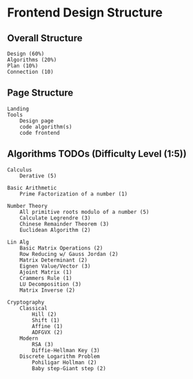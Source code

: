 # Frontend Design Structure

## Overall Structure

    Design (60%)
    Algorithms (20%)
    Plan (10%)
    Connection (10)

## Page Structure

    Landing
    Tools
        Design page
        code algorithm(s)
        code frontend

## Algorithms TODOs (Difficulty Level (1:5))

    Calculus
        Derative (5)

    Basic Arithmetic
        Prime Factorization of a number (1)

    Number Theory
        All primitive roots modulo of a number (5)
        Calculate Legrendre (3)
        Chinese Remainder Theorem (3)
        Euclidean Algorithm (2)

    Lin Alg
        Basic Matrix Operations (2)
        Row Reducing w/ Gauss Jordan (2)
        Matrix Determinant (2)
        Eignen Value/Vector (3)
        Ajoint Matrix (1)
        Crammers Rule (1)
        LU Decomposition (3)
        Matrix Inverse (2)

    Cryptography
        Classical
            Hill (2)
            Shift (1)
            Affine (1)
            ADFGVX (2)
        Modern
            RSA (3)
            Diffie-Hellman Key (3)
        Discrete Logarithm Problem
            Pohiligar Hollman (2)
            Baby step-Giant step (2)
